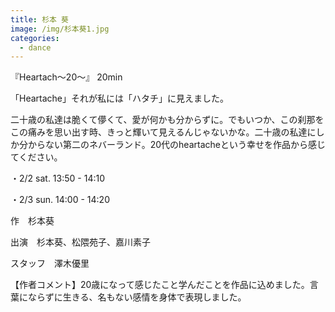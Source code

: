 ```yaml
---
title: 杉本 葵
image: /img/杉本葵1.jpg
categories:
  - dance
---
```

『Heartach〜20〜』 20min

「Heartache」それが私には「ハタチ」に見えました。

二十歳の私達は脆くて儚くて、愛が何かも分からずに。でもいつか、この刹那をこの痛みを思い出す時、きっと輝いて見えるんじゃないかな。二十歳の私達にしか分からない第二のネバーランド。20代のheartacheという幸せを作品から感じてください。

・2/2 sat.  13:50 - 14:10

・2/3 sun.  14:00 - 14:20

作　杉本葵

出演　杉本葵、松隈苑子、嘉川素子

スタッフ　澤木優里

【作者コメント】20歳になって感じたこと学んだことを作品に込めました。言葉にならずに生きる、名もない感情を身体で表現しました。

